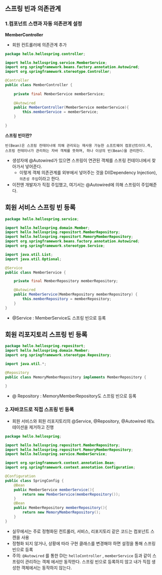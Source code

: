 ## 스프링 빈과 의존관계

### 1.컴포넌트 스캔과 자동 의존관계 설정

**MemberController**
- 회원 컨트롤러에 의존관계 추가
```java
package hello.hellospring.controller;

import hello.hellospring.service.MemberService;
import org.springframework.beans.factory.annotation.Autowired;
import org.springframework.stereotype.Controller;

@Controller
public class MemberController {
    
    private final MemberService memberService;
    
    @Autowired
    public MemberController(MemberService memberService){
        this.memberService = memberService;
    }
    
}

```
**스프링 빈이란?**
```text 
빈(Bean)은 스프링 컨테이너에 의해 관리되는 재사용 가능한 소프트웨어 컴포넌트이다.즉, 스프링 컨테이너가 관리하는 자바 객체를 뜻하며, 하나 이상의 빈(Bean)을 관리한다.
```

- 생성자에 @Autowired가 있으면 스프링이 연관된 객체를 스프링 컨테이너에서 찾아가서 넣어준다.
	- 이렇게 객체 의존관계를 외부에서 넣어주는 것을 DI(Dependency Injection), `의존성 주입`이라고 한다. 
- 이전엔 개발자가 직접 주입했고, 여기서는 @Autowired에 의해 스프링이 주입해준다.

**회원 서비스 스프링 빈 등록**
- 
```java
package hello.hellospring.service;

import hello.hellospring.domain.Member;
import hello.hellospring.repositort.MemberRepository;
import hello.hellospring.repositort.MemoryMemberRepository;
import org.springframework.beans.factory.annotation.Autowired;
import org.springframework.stereotype.Service;

import java.util.List;
import java.util.Optional;

@Service
public class MemberService {

    private final MemberRepository memberRepository;

    @Autowired
    public MemberService(MemberRepository memberRepository) {
        this.memberRepository = memberRepository;
    }
}

```
- @Service : MemberService도 스프링 빈으로 등록

**회원 리포지토리 스프링 빈 등록**
- 
```java
package hello.hellospring.repositort;
import hello.hellospring.domain.Member;
import org.springframework.stereotype.Repository;

import java.util.*;

@Repository
public class MemoryMemberRepository implements MemberRepository {

}

```
- @ Repository : MemoryMemberRepository도 스프링 빈으로 등록

### 2.자바코드로 직접 스프링 빈 등록
- 회원 서비스와 회원 리포지토리의 @Service, @Repository, @Autowired 애노테이션을 제거하고 진행

```java
package hello.hellospring;

import hello.hellospring.repositort.MemberRepository;
import hello.hellospring.repositort.MemoryMemberRepository;
import hello.hellospring.service.MemberService;

import org.springframework.context.annotation.Bean;
import org.springframework.context.annotation.Configuration;

@Configuration
public class SpringConfig {
    @Bean
    public MemberService memberService(){
        return new MemberService(memberRepository());
    }
    @Bean
    public MemberRepository memberRepository(){
        return new MemoryMemberRepository();
    }
}

```
- 실무에서는 주로 정형화된 컨트롤러, 서비스, 리포지토리 같은 코드는 컴포넌트 스캔을 사용
- 정형화 되지 않거나, 상황에 따라 구현 클래스를 변경해야 하면 설정을 통해 스프링 빈으로 등록
- 주의: `@Autowired` 를 통한 DI는 `helloController` , `memberService` 등과 같이 스프링이 관리하는 객체 에서만 동작한다. 스프링 빈으로 등록하지 않고 내가 직접 생성한 객체에서는 동작하지 않는다.










